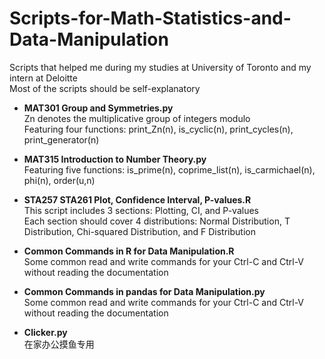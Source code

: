 # Scripts-for-Math-Statistics-and-Data-Manipulation
Scripts that helped me during my studies at University of Toronto and my intern at Deloitte <br>
Most of the scripts should be self-explanatory <br>

- **MAT301 Group and Symmetries.py** <br>
Zn denotes the multiplicative group of integers modulo <br>
Featuring four functions: print_Zn(n), is_cyclic(n), print_cycles(n), print_generator(n) <br>

- **MAT315 Introduction to Number Theory.py** <br>
Featuring five functions: is_prime(n), coprime_list(n), is_carmichael(n), phi(n), order(u,n) <br> 

- **STA257 STA261 Plot, Confidence Interval, P-values.R** <br>
This script includes 3 sections: Plotting, CI, and P-values <br>
Each section should cover 4 distributions: Normal Distribution, T Distribution, Chi-squared Distribution, and F Distribution <br>

- **Common Commands in R for Data Manipulation.R** <br>
Some common read and write commands for your Ctrl-C and Ctrl-V without reading the documentation <br>

- **Common Commands in pandas for Data Manipulation.py** <br>
Some common read and write commands for your Ctrl-C and Ctrl-V without reading the documentation <br>

- **Clicker.py** <br>
在家办公摸鱼专用 <br>
